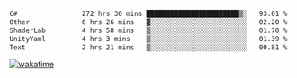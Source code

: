<!--START_SECTION:waka-->

```txt
C#                272 hrs 30 mins ███████████████████████▒░   93.01 %
Other             6 hrs 26 mins   ▓░░░░░░░░░░░░░░░░░░░░░░░░   02.20 %
ShaderLab         4 hrs 58 mins   ▒░░░░░░░░░░░░░░░░░░░░░░░░   01.70 %
UnityYaml         4 hrs 3 mins    ▒░░░░░░░░░░░░░░░░░░░░░░░░   01.39 %
Text              2 hrs 21 mins   ▒░░░░░░░░░░░░░░░░░░░░░░░░   00.81 %
```

<!--END_SECTION:waka-->
[![wakatime](https://wakatime.com/badge/user/6c2f442e-41b4-42e3-bc06-d5d8203ad1da.svg)](https://wakatime.com/@6c2f442e-41b4-42e3-bc06-d5d8203ad1da)
